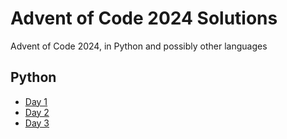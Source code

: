 # Advent of Code 2024 Solutions

Advent of Code 2024, in Python and possibly other languages

## Python

- [Day 1](./python/day01/day1.py)
- [Day 2](./python/day02/day2.py)
- [Day 3](./python/day03/day3.py)
